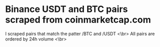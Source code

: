 # Binance USDT and BTC pairs scraped from coinmarketcap.com
I scraped pairs that match the patter <coin>/BTC and <coin>/USDT <\br>
All pairs are ordered by 24h volume <\br>
  

